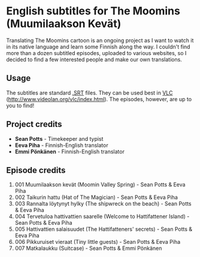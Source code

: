# English subtitles for The Moomins (Muumilaakson Kevät)

Translating The Moomins cartoon is an ongoing project as I want to watch it in its native language and learn some Finnish along the way. I couldn't find more than a dozen subtitled episodes, uploaded to various websites, so I decided to find a few interested people and make our own translations.

## Usage

The subtitles are standard [.SRT](https://en.wikipedia.org/wiki/SubRip) files. They can be used best in [VLC](http://www.videolan.org/vlc/index.html) (http://www.videolan.org/vlc/index.html). The episodes, however, are up to you to find!

## Project credits

+ **Sean Potts** - Timekeeper and typist
+ **Eeva Piha** - Finnish-English translator
+ **Emmi Pönkänen** - Finnish-English translator

## Episode credits

1. 001 Muumilaakson kevät (Moomin Valley Spring) - Sean Potts & Eeva Piha
2. 002 Taikurin hattu (Hat of The Magician) - Sean Potts & Eeva Piha
3. 003 Rannalta löytynyt hylky (The shipwreck on the beach) - Sean Potts & Eeva Piha
4. 004 Tervetuloa hattivattien saarelle (Welcome to Hattifattener Island) - Sean Potts & Eeva Piha
5. 005 Hattivattien salaisuudet (The Hattifatteners' secrets) - Sean Potts & Eeva Piha
6. 006 Pikkuruiset vieraat (Tiny little guests) - Sean Potts & Eeva Piha
7. 007 Matkalaukku (Suitcase) - Sean Potts & Emmi Pönkänen
